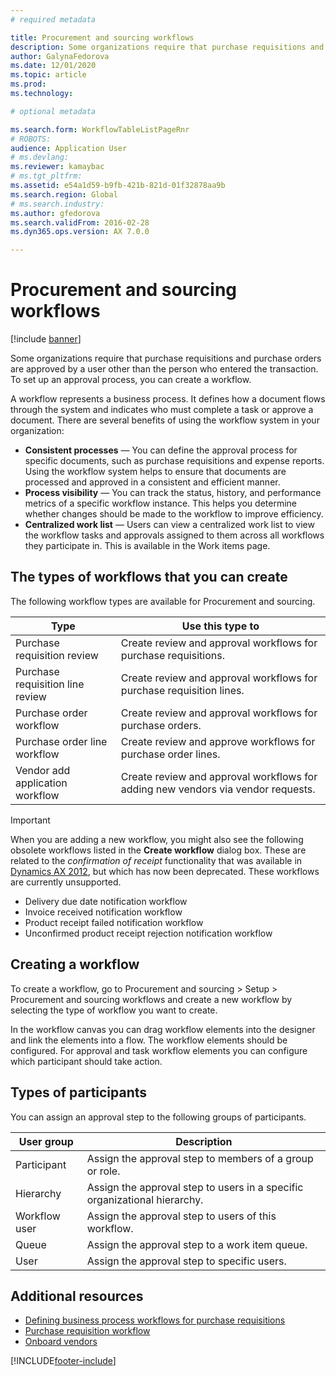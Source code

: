 ```yaml
---
# required metadata

title: Procurement and sourcing workflows
description: Some organizations require that purchase requisitions and purchase orders are approved by a user other than the person who entered the transaction. To set up an approval process, you can create a workflow.
author: GalynaFedorova
ms.date: 12/01/2020
ms.topic: article
ms.prod: 
ms.technology: 

# optional metadata

ms.search.form: WorkflowTableListPageRnr
# ROBOTS: 
audience: Application User
# ms.devlang: 
ms.reviewer: kamaybac
# ms.tgt_pltfrm: 
ms.assetid: e54a1d59-b9fb-421b-821d-01f32878aa9b
ms.search.region: Global
# ms.search.industry: 
ms.author: gfedorova
ms.search.validFrom: 2016-02-28
ms.dyn365.ops.version: AX 7.0.0

---
```


# Procurement and sourcing workflows

[!include [banner](../includes/banner.md)]

Some organizations require that purchase requisitions and purchase orders are approved by a user other than the person who entered the transaction. To set up an approval process, you can create a workflow.

A workflow represents a business process. It defines how a document flows through the system and indicates who must complete a task or approve a document. There are several benefits of using the workflow system in your organization:

- **Consistent processes** — You can define the approval process for specific documents, such as purchase requisitions and expense reports. Using the workflow system helps to ensure that documents are processed and approved in a consistent and efficient manner.
- **Process visibility** — You can track the status, history, and performance metrics of a specific workflow instance. This helps you determine whether changes should be made to the workflow to improve efficiency.
- **Centralized work list** — Users can view a centralized work list to view the workflow tasks and approvals assigned to them across all workflows they participate in. This is available in the Work items page.

## The types of workflows that you can create

The following workflow types are available for Procurement and sourcing.

| Type | Use this type to |
|---|---|
| Purchase requisition review | Create review and approval workflows for purchase requisitions. |
| Purchase requisition line review | Create review and approval workflows for purchase requisition lines. |
| Purchase order workflow | Create review and approval workflows for purchase orders. |
| Purchase order line workflow | Create review and approve workflows for purchase order lines. |
| Vendor add application workflow | Create review and approval workflows for adding new vendors via vendor requests. |

> [!IMPORTANT]
> When you are adding a new workflow, you might also see the following obsolete workflows listed in the **Create workflow** dialog box. These are related to the *confirmation of receipt* functionality that was available in [Dynamics AX 2012](/dynamicsax-2012/appuser-itpro/set-up-procurement-and-sourcing-workflows), but which has now been deprecated. These workflows are currently unsupported.
> 
> - Delivery due date notification workflow
> - Invoice received notification workflow
> - Product receipt failed notification workflow
> - Unconfirmed product receipt rejection notification workflow

## Creating a workflow

To create a workflow, go to Procurement and sourcing &gt; Setup &gt; Procurement and sourcing workflows and create a new workflow by selecting the type of workflow you want to create. 

In the workflow canvas you can drag workflow elements into the designer and link the elements into a flow. The workflow elements should be configured. For approval and task workflow elements you can configure which participant should take action.

## Types of participants

You can assign an approval step to the following groups of participants.

| User group | Description |
|---|---|
| Participant | Assign the approval step to members of a group or role. |
| Hierarchy | Assign the approval step to users in a specific organizational hierarchy. |
| Workflow user | Assign the approval step to users of this workflow. |
| Queue | Assign the approval step to a work item queue. |
| User | Assign the approval step to specific users. |

## Additional resources

- [Defining business process workflows for purchase requisitions](https://www.microsoft.com/download/details.aspx?id=101821)
- [Purchase requisition workflow](purchase-requisitions-workflow.md)
- [Onboard vendors](vendor-onboarding.md)


[!INCLUDE[footer-include](../../includes/footer-banner.md)]